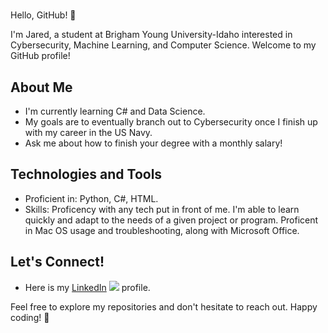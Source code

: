 # <Jared Rice>

Hello, GitHub! 👋

I'm Jared, a student at Brigham Young University-Idaho interested in Cybersecurity, Machine Learning, and Computer Science. Welcome to my GitHub profile!

## About Me

- I'm currently learning C# and Data Science. 
- My goals are to eventually branch out to Cybersecurity once I finish up with my career in the US Navy. 
- Ask me about how to finish your degree with a monthly salary!

## Technologies and Tools

- Proficient in: Python, C#, HTML.
- Skills: Proficency with any tech put in front of me. I'm able to learn quickly and adapt to the needs of a given project or program. Proficent in Mac OS usage and troubleshooting, along with Microsoft Office. 
## Let's Connect!

- Here is my [LinkedIn](www.linkedin.com/in/jared-rice-337a60354) [![](https://img.shields.io/badge/LinkedIn-blue?style=for-the-badge&logo=linkedin&logoColor=white)]() profile.

Feel free to explore my repositories and don't hesitate to reach out. Happy coding! 🚀
